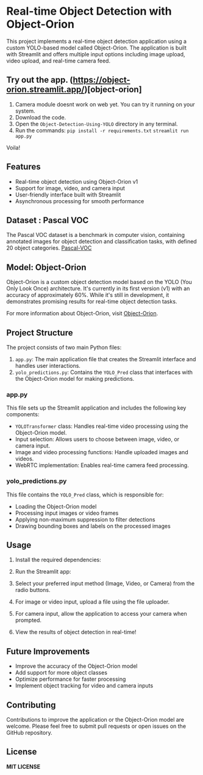 # Real-time Object Detection with Object-Orion

This project implements a real-time object detection application using a custom YOLO-based model called Object-Orion. The application is built with Streamlit and offers multiple input options including image upload, video upload, and real-time camera feed.

## Try out the app. (https://object-orion.streamlit.app/)[object-orion]

1. Camera module doesnt work on web yet. You can try it running on your system.
2. Download the code.
3. Open the `Object-Detection-Using-YOLO` directory in any terminal.
4. Run the commands:
   `pip install -r requirements.txt`
   `streamlit run app.py`

Voila!

## Features

- Real-time object detection using Object-Orion v1
- Support for image, video, and camera input
- User-friendly interface built with Streamlit
- Asynchronous processing for smooth performance

## Dataset : Pascal VOC

The Pascal VOC dataset is a benchmark in computer vision, containing annotated images for object detection and classification tasks, with defined 20 object categories. [Pascal-VOC](https://www.kaggle.com/datasets/gauravnarlawar/pascalvoc/)


## Model: Object-Orion

Object-Orion is a custom object detection model based on the YOLO (You Only Look Once) architecture. It's currently in its first version (v1) with an accuracy of approximately 60%. While it's still in development, it demonstrates promising results for real-time object detection tasks.

For more information about Object-Orion, visit [Object-Orion](https://github.com/gauravvvvvvvvvv/object-orion).

## Project Structure

The project consists of two main Python files:

1. `app.py`: The main application file that creates the Streamlit interface and handles user interactions.
2. `yolo_predictions.py`: Contains the `YOLO_Pred` class that interfaces with the Object-Orion model for making predictions.

### app.py

This file sets up the Streamlit application and includes the following key components:

- `YOLOTransformer` class: Handles real-time video processing using the Object-Orion model.
- Input selection: Allows users to choose between image, video, or camera input.
- Image and video processing functions: Handle uploaded images and videos.
- WebRTC implementation: Enables real-time camera feed processing.

### yolo_predictions.py

This file contains the `YOLO_Pred` class, which is responsible for:

- Loading the Object-Orion model
- Processing input images or video frames
- Applying non-maximum suppression to filter detections
- Drawing bounding boxes and labels on the processed images

## Usage

1. Install the required dependencies:
2. Run the Streamlit app:
3. Select your preferred input method (Image, Video, or Camera) from the radio buttons.

4. For image or video input, upload a file using the file uploader.

5. For camera input, allow the application to access your camera when prompted.

6. View the results of object detection in real-time!

## Future Improvements

- Improve the accuracy of the Object-Orion model
- Add support for more object classes
- Optimize performance for faster processing
- Implement object tracking for video and camera inputs

## Contributing

Contributions to improve the application or the Object-Orion model are welcome. Please feel free to submit pull requests or open issues on the GitHub repository.

## License

**MIT LICENSE**
